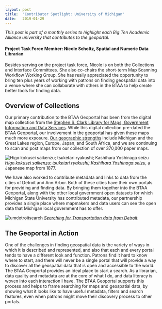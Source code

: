 ```yaml
---
layout: post
title:  "Contributor Spotlight: University of Michigan"
date:   2019-01-29
---
```


_This post is part of a monthly series to highlight each Big Ten Academic Alliance university that contributes to the geoportal._

#### Project Task Force Member: Nicole Scholtz, Spatial and Numeric Data Librarian
Besides serving on the project task force, Nicole is on both the Collections and Interface Committees. She also co-chairs the short-term Map Scanning Workflow Working Group. She has really appreciated the opportunity to bring ten plus years of working with patrons on finding geospatial data into a venue where she can collaborate with others in the BTAA to help create better tools for finding data.


## Overview of Collections
Our primary contribution to the BTAA Geoportal has been from the digital map collection from the [Stephen S. Clark Library for Maps, Government Information and Data Services](https://www.lib.umich.edu/clark-library). While this digital collection pre-dated the BTAA Geoportal, our involvement in the geoportal has given these maps much more exposure. [Our geographic strengths](https://www.lib.umich.edu/clark-library/collections/maps-atlases) include Michigan and the Great Lakes region, Europe, Japan, and South Africa, and we are continuing to scan and post maps from our collection of over 370,000 paper maps.

![Higo kokusei saikenzu; tsuketari ryakushi; Kashihara Yoshinaga seizu](https://geo.btaa.org/uploads/solr_document_sidecar/image/5476/71996d69-780a-4086-a202-877aef21c2b720180822-63532-rn6w3v.jpeg)
_[Higo kokusei saikenzu: tsuketari ryakushi; Kashihara Yoshinaga seizu](https://geo.btaa.org/catalog/71996d69-780a-4086-a202-877aef21c2b7)_, a Japanese map from 1877.

We have also worked to contribute metadata and links to data from the cities of Detroit and Ann Arbor. Both of these cities have their own portals for providing and finding data. By bringing them together into the BTAA Geoportal, along with the other local government open datasets for which Michigan State University has contributed metadata, our partnership provides a single place where mapmakers and data users can see the open data that Michigan local government has to offer.

![umdetroitsearch](https://user-images.githubusercontent.com/2367677/51923756-3b256200-23b1-11e9-8840-ac4cefb46556.png)
_[Searching for Transportation data from Detroit](https://geodev.btaa.org/?f%5Bdc_publisher_sm%5D%5B%5D=City+of+Detroit%2C+Michigan&f%5Bdc_subject_sm%5D%5B%5D=Transportation&f%5Bdct_provenance_s%5D%5B%5D=Michigan&f3=title&op3=AND&q3=&range%5Bsolr_year_i%5D%5Bbegin%5D=&range%5Bsolr_year_i%5D%5Bend%5D=&search_field=advanced&sort=score+desc%2C+dc_title_sort+asc&view=split)._

## The Geoportal in Action

One of the challenges in finding geospatial data is the variety of ways in which it is described and represented, and also that each and every portal tends to have a different look and function. Patrons find it hard to know where to start, and there will never be a single portal that will provide a way to discover all the geospatial data that is open and accessible to the world. The BTAA Geoportal provides an ideal place to start a search. As a librarian, data quality and metadata are at the core of what I do, and data literacy is woven into each interaction I have. The BTAA Geoportal supports this process and helps to frame searching for maps and geospatial data, by showing what it looks like to have useful metadata, filters and search features, even when patrons might move their discovery process to other portals.

